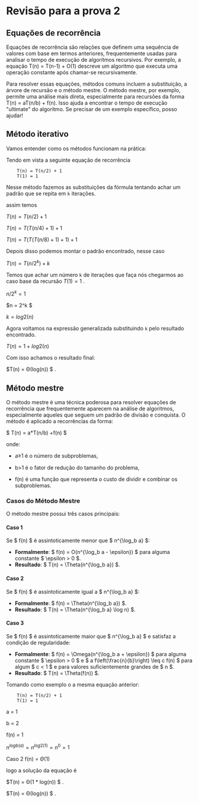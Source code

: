 # Revisão para a prova 2

## Equações de recorrência

Equações de recorrência são relações que definem uma sequência de valores com base em termos anteriores, frequentemente usadas para analisar o tempo de execução de algoritmos recursivos. Por exemplo, a equação T(n) = T(n-1) + O(1) descreve um algoritmo que executa uma operação constante após chamar-se recursivamente.

Para resolver essas equações, métodos comuns incluem a substituição, a árvore de recursão e o método mestre. O método mestre, por exemplo, permite uma análise mais direta, especialmente para recursões da forma T(n) = aT(n/b) + f(n). Isso ajuda a encontrar o tempo de execução "ultimate" do algoritmo. Se precisar de um exemplo específico, posso ajudar!

## Método iterativo

Vamos entender como os métodos funcionam na prática:

Tendo em vista a seguinte equação de recorrência

```
    T(n) = T(n/2) + 1
    T(1) = 1
```
Nesse método fazemos as substituições da fórmula tentando achar um padrão que se repita em `k` iterações.

assim temos

$T(n) = T(n/2) + 1$

$T(n) = T(T(n/4)+ 1) + 1$

$T(n) = T(T(T(n/8)+ 1)+ 1) + 1$

Depois disso podemos montar o padrão encontrado, nesse caso

$T(n) = T(n/2^k)+k$

Temos que achar um número `k` de iterações que faça nós chegarmos ao caso base da recursão $T(1) = 1$ .

$n/2^k = 1$

$n = 2^k $

$k = log2(n)$

Agora voltamos na expressão generalizada substituindo `k` pelo resultado encontrado.

$T(n) = 1 + log2(n)$

Com isso achamos o resultado final:

$T(n) = Θ(log(n)) $ .

## Método mestre

O método mestre é uma técnica poderosa para resolver equações de recorrência que frequentemente aparecem na análise de algoritmos, especialmente aqueles que seguem um padrão de divisão e conquista. O método é aplicado a recorrências da forma:

$ T(n) = a*T(n/b) +f(n) $

onde:

+ 𝑎≥1 é o número de subproblemas,

+ b>1 é o fator de redução do tamanho do problema,

+ f(n) é uma função que representa o custo de dividir e combinar os subproblemas.


### Casos do Método Mestre

O método mestre possui três casos principais:

#### Caso 1

Se $ f(n) $ é assintoticamente menor que $ n^{\log_b a} $:
- **Formalmente**: $ f(n) = O(n^{\log_b a - \epsilon}) $ para alguma constante $ \epsilon > 0 $.
- **Resultado**: $ T(n) = \Theta(n^{\log_b a}) $.

#### Caso 2

Se $ f(n) $ é assintoticamente igual a $ n^{\log_b a} $:
- **Formalmente**: $ f(n) = \Theta(n^{\log_b a}) $.
- **Resultado**: $ T(n) = \Theta(n^{\log_b a} \log n) $.

#### Caso 3

Se $ f(n) $ é assintoticamente maior que $ n^{\log_b a} $ e satisfaz a condição de regularidade:
- **Formalmente**: $ f(n) = \Omega(n^{\log_b a + \epsilon}) $ para alguma constante $ \epsilon > 0 $ e $ a f\left(\frac{n}{b}\right) \leq c f(n) $ para algum $ c < 1 $ e para valores suficientemente grandes de $ n $.
- **Resultado**: $ T(n) = \Theta(f(n)) $.

Tomando como exemplo o a mesma equação anterior:

```
    T(n) = T(n/2) + 1
    T(1) = 1
```

a = 1

b = 2

f(n) = 1

$n^{logb(a)} = n^{log2(1)} = n^0 = 1$

Caso 2 f(n) = $\Theta(1)$

logo a solução da equação é

$T(n) = Θ(1 * log(n)) $ .



$T(n) = Θ(log(n)) $ .

